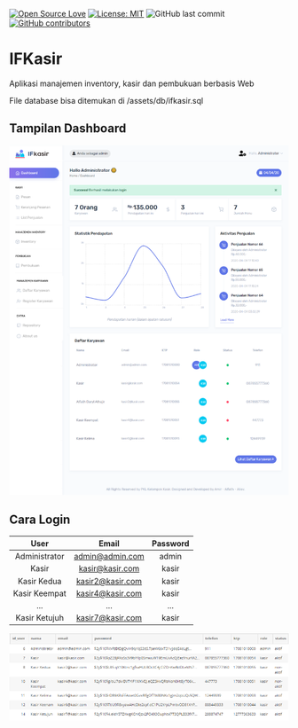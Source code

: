 [![Open Source Love](https://badges.frapsoft.com/os/v1/open-source.svg?style=flat)](https://github.com/ellerbrock/open-source-badges/)
[![License: MIT](https://img.shields.io/badge/License-MIT-green.svg)](https://opensource.org/licenses/MIT)
![GitHub last commit](https://img.shields.io/github/last-commit/mramirid/IFkasir)
[![GitHub contributors](https://img.shields.io/github/contributors/mramirid/IFkasir.svg)](https://GitHub.com/mramirid/Riferr/graphs/contributors/)

# IFKasir

Aplikasi manajemen inventory, kasir dan pembukuan berbasis Web

File database bisa ditemukan di /assets/db/ifkasir.sql

## Tampilan Dashboard

<p align="center">
  <img src="/assets/images/ifkasir.png" alt="Dashboard Screenshot">
</p>

## Cara Login

|      User     |       Email      | Password |
|:-------------:|:----------------:|:--------:|
| Administrator | admin@admin.com  | admin    |
| Kasir         | kasir@kasir.com  | kasir    |
| Kasir Kedua   | kasir2@kasir.com | kasir    |
| Kasir Keempat | kasir4@kasir.com | kasir    |
|      ...      |        ...       |    ...   |
| Kasir Ketujuh | kasir7@kasir.com | kasir    |

<img src="/assets/images/users.png" alt="Tabel User">

